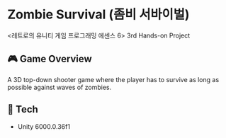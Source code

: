 # Zombie Survival (좀비 서바이벌)
&lt;레트로의 유니티 게임 프로그래밍 에센스 6> 3rd Hands-on Project

## 🎮 Game Overview
A 3D top-down shooter game where the player has to survive as long as possible against waves of zombies.

## 🔧 Tech
- Unity 6000.0.36f1
